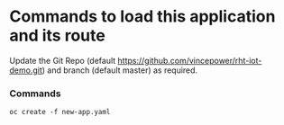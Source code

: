 # Commands to load this application and its route

Update the Git Repo (default https://github.com/vincepower/rht-iot-demo.git) and branch (default master) as required.

### Commands
```
oc create -f new-app.yaml
```

